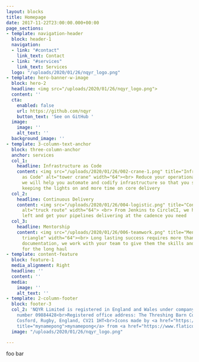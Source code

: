 ```yaml
---
layout: blocks
title: Homepage
date: 2017-11-22T23:00:00.000+00:00
page_sections:
- template: navigation-header
  block: header-1
  navigation:
  - link: "#contact"
    link_text: Contact
  - link: "#services"
    link_text: Services
  logo: "/uploads/2020/01/26/nqyr_logo.png"
- template: hero-banner-w-image
  block: hero-2
  headline: <img src="/uploads/2020/01/26/nqyr_logo.png">
  content: ''
  cta:
    enabled: false
    url: https://github.com/nqyr
    button_text: 'See on GitHub '
  image:
    image: ''
    alt_text: ''
  background_image: ''
- template: 3-column-text-anchor
  block: three-column-anchor
  anchor: services
  col_1:
    headline: Infrastructure as Code
    content: <img src="/uploads/2020/01/26/002-crane-1.png" title="Infrastructure
      as Code" alt="tower crane" width="64"><br> Reduce your operational overhead,
      we will help you automate and codify infrastructure so that you spend less time
      keeping the lights on and more time on core delivery
  col_2:
    headline: Continuous Delivery
    content: <img src="/uploads/2020/01/26/004-logistic.png" title="Continuous Delivery"
      alt="truck route" width="64"> <br> From Jenkins to CircleCI, we help you shift
      left and get your pipelines delivering at the cadence you need
  col_3:
    headline: Mentorship
    content: <img src="/uploads/2020/01/26/006-teamwork.png" title="Mentorship" alt="people
      triangle" width="64"><br> Long lasting success requires more than code &amp;
      documentation, we work with your team to give them the skills and knowledge
      for the long haul
- template: content-feature
  block: feature-1
  media_alignment: Right
  headline: ''
  content: ''
  media:
    image: ''
    alt_text: ''
- template: 2-column-footer
  block: footer-3
  col_2: 'NQYR Limited is registered in England and Wales under company registration
    number 09884428<br>Registered office address: The Threshing Barn Cosford Lane,
    Cosford, Rugby, England, CV21 1HT<br>Icons made by <a href="https://www.flaticon.com/authors/mynamepong"
    title="mynamepong">mynamepong</a> from <a href="https://www.flaticon.com/" title="Flaticon">www.flaticon.com</a>'
  image: "/uploads/2020/01/26/nqyr_logo.png"

---
```

foo bar